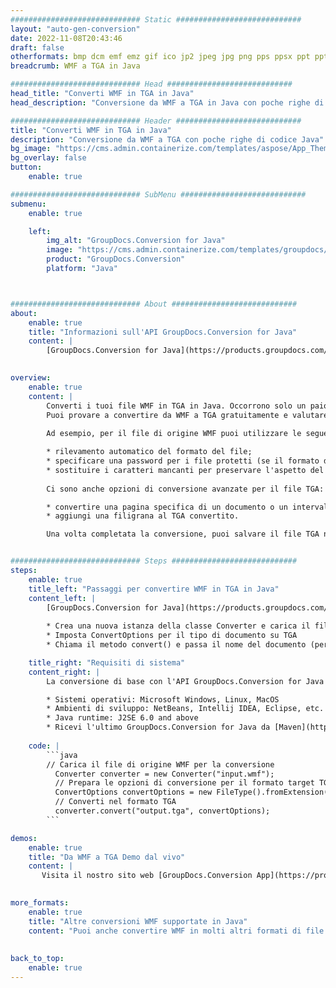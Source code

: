 ```yaml
---
############################# Static ############################
layout: "auto-gen-conversion"
date: 2022-11-08T20:43:46
draft: false
otherformats: bmp dcm emf emz gif ico jp2 jpeg jpg png pps ppsx ppt pptx psb psd svg svgz tga tif tiff webp wmf wmz
breadcrumb: WMF a TGA in Java

############################# Head ############################
head_title: "Converti WMF in TGA in Java"
head_description: "Conversione da WMF a TGA in Java con poche righe di codice. Converti oltre 160 formati di file utilizzando l'API di conversione dei documenti GroupDocs per Java"

############################# Header ############################
title: "Converti WMF in TGA in Java"
description: "Conversione da WMF a TGA con poche righe di codice Java"
bg_image: "https://cms.admin.containerize.com/templates/aspose/App_Themes/V3/images/bg/header1.png"
bg_overlay: false
button:
    enable: true

############################# SubMenu ############################
submenu:
    enable: true

    left:
        img_alt: "GroupDocs.Conversion for Java"
        image: "https://cms.admin.containerize.com/templates/groupdocs/images/product-logos/90x90-noborder/groupdocs-conversion-java.png"
        product: "GroupDocs.Conversion"
        platform: "Java"



############################# About ############################
about:
    enable: true
    title: "Informazioni sull'API GroupDocs.Conversion for Java"
    content: |
        [GroupDocs.Conversion for Java](https://products.groupdocs.com/conversion/java/) è un'API di conversione di formati di file avanzata per la conversione tra formati di immagini e documenti popolari come Microsoft Office, OpenDocument, PDF, HTML, e-mail, CAD. e molto altro ancora con poche righe di codice. L'API nativa rileva automaticamente i formati dei documenti originali e offre molte opzioni per personalizzare i documenti convertiti. Insieme alla funzione di estrazione delle informazioni da un documento, supporta anche la memorizzazione nella cache dei risultati della conversione sul disco locale per impostazione predefinita. Tuttavia, qualsiasi tipo di archiviazione della cache può essere supportato implementando le interfacce appropriate: Amazon S3, Dropbox, Google Drive, Windows Azure, Reddis o qualsiasi altro.
    

overview:
    enable: true
    content: |
        Converti i tuoi file WMF in TGA in Java. Occorrono solo un paio di righe di codice Java su qualsiasi piattaforma di tua scelta, come Windows, Linux, macOS.
        Puoi provare a convertire da WMF a TGA gratuitamente e valutare la qualità dei risultati della conversione. Insieme a semplici script di conversione file, puoi provare opzioni più sofisticate per caricare il file sorgente WMF e memorizzare l'output TGA. 
        
        Ad esempio, per il file di origine WMF puoi utilizzare le seguenti opzioni di caricamento:

        * rilevamento automatico del formato del file;
        * specificare una password per i file protetti (se il formato del file lo supporta);
        * sostituire i caratteri mancanti per preservare l'aspetto del documento.
        
        Ci sono anche opzioni di conversione avanzate per il file TGA:

        * convertire una pagina specifica di un documento o un intervallo di pagine;
        * aggiungi una filigrana al TGA convertito.

        Una volta completata la conversione, puoi salvare il file TGA nel tuo percorso file locale o in qualsiasi archivio di terze parti come FTP, Amazon S3, Google Drive, Dropbox ecc. Nota: per convertire WMF a TGA, non è necessario installare alcun software aggiuntivo, come MS Office, Open Office, Adobe Acrobat Reader ecc.


############################# Steps ############################
steps:
    enable: true
    title_left: "Passaggi per convertire WMF in TGA in Java"
    content_left: |
        [GroupDocs.Conversion for Java](https://products.groupdocs.com/conversion/java/) consente agli sviluppatori di convertire facilmente il file WMF in TGA con poche righe di codice.
        
        * Crea una nuova istanza della classe Converter e carica il file WMF con il percorso completo
        * Imposta ConvertOptions per il tipo di documento su TGA
        * Chiama il metodo convert() e passa il nome del documento (percorso completo) e il formato (TGA) come parametro

    title_right: "Requisiti di sistema"
    content_right: |
        La conversione di base con l'API GroupDocs.Conversion for Java può essere eseguita con poche righe di codice. Le nostre API sono supportate su tutte le principali piattaforme e sistemi operativi. Prima di eseguire il codice seguente, assicurati di avere i seguenti prerequisiti installati sul tuo sistema.

        * Sistemi operativi: Microsoft Windows, Linux, MacOS
        * Ambienti di sviluppo: NetBeans, Intellij IDEA, Eclipse, etc.
        * Java runtime: J2SE 6.0 and above
        * Ricevi l'ultimo GroupDocs.Conversion for Java da [Maven](https://repository.groupdocs.com/webapp/#/artifacts/browse/tree/General/repo/com/groupdocs/groupdocs-conversion)
         
    code: |
        ```java    
        // Carica il file di origine WMF per la conversione
          Converter converter = new Converter("input.wmf");
          // Prepara le opzioni di conversione per il formato target TGA
          ConvertOptions convertOptions = new FileType().fromExtension("tga").getConvertOptions();
          // Converti nel formato TGA
          converter.convert("output.tga", convertOptions);
        ```

demos:
    enable: true
    title: "Da WMF a TGA Demo dal vivo"
    content: |
       Visita il nostro sito web [GroupDocs.Conversion App](https://products.groupdocs.app/conversion/family) e prova subito la conversione da WMF a TGA. La demo gratuita ha i seguenti vantaggi
          

more_formats:
    enable: true
    title: "Altre conversioni WMF supportate in Java"
    content: "Puoi anche convertire WMF in molti altri formati di file. Si prega di consultare l'elenco di seguito."
       
       
back_to_top:
    enable: true
---
```

